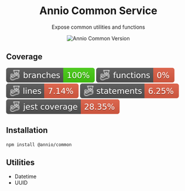 <h1 align="center">Annio Common Service</h1>
<p align="center">Expose common utilities and functions</p>
<p align="center" style="display:flex;justify-content:center;align-items:center;gap:10px;flex-wrap: wrap;"><img src="https://img.shields.io/github/package-json/v/annio-lab/annio-common" alt="Annio Common Version">
</p>

## Coverage
![Branches](./badges/coverage-branches.svg)
![Functions](./badges/coverage-functions.svg)
![Lines](./badges/coverage-lines.svg)
![Statements](./badges/coverage-statements.svg)
![Jest coverage](./badges/coverage-jest%20coverage.svg)

## Installation

```
npm install @annio/common
```

## Utilities

- Datetime
- UUID
